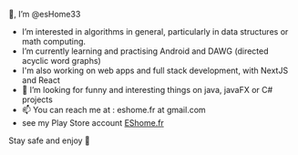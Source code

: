 🙆, I’m @esHome33
- I’m interested in algorithms in general, particularly in data structures or math computing.
- I’m currently learning and practising Android and DAWG (directed acyclic word graphs)
- I'm also working on web apps and full stack development, with NextJS and React
- 💞️ I’m looking for funny and interesting things on java, javaFX or C# projects
- 📫 You can reach me at : eshome.fr at gmail.com
- see my Play Store account [EShome.fr](https://play.google.com/store/apps/dev?id=8200099763758945980)

Stay safe and enjoy 🥰
